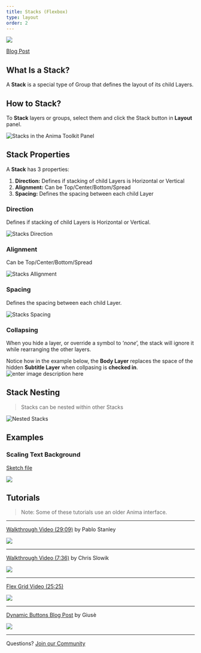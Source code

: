 ```yaml
---
title: Stacks (Flexbox)
type: layout
order: 2
---
```


![](/docs/images/stacks.gif)

[Blog Post](https://medium.com/sketch-app-sources/auto-layout-introducing-stacks-flexbox-for-sketch-c8a11422c7b5#.zdlexy4nc)

## What Is a Stack?

A **Stack** is a special type of Group that defines the layout of its child Layers.



## How to Stack?

To **Stack** layers or groups, select them and click the Stack button in **Layout** panel.

![Stacks in the Anima Toolkit Panel](http://f.cl.ly/items/3V3N2X3n373j23301k3w/v3%20%E2%80%93%20small%20Layout%20Stack.png)

## Stack Properties

A **Stack** has 3 properties:

1. **Direction:** Defines if stacking of child Layers is Horizontal or Vertical
2. **Alignment:** Can be Top/Center/Bottom/Spread
3. **Spacing:** Defines the spacing between each child Layer

### Direction

Defines if stacking of child Layers is Horizontal or Vertical.

![Stacks Direction](http://f.cl.ly/items/3B0c1x062d2R1I31472F/[73ffa457beddbe87910da1905b2161c4]_Stacks%20Direction.gif)

### Alignment

Can be Top/Center/Bottom/Spread

![Stacks Allignment](http://f.cl.ly/items/3v373a1S082Z1g2x212G/[0131fc1c695c7251384248a099cbccfe]_Stacks%20allign.gif)

### Spacing

Defines the spacing between each child Layer.

![Stacks Spacing](http://f.cl.ly/items/1T37201k2f0J2n1J3P1k/[785bc2b1d2873d8bf22592f643c34fd4]_Stacks%20Spacing.gif)
### Collapsing

When you hide a layer, or override a symbol to ‘_none_’, the stack will ignore it while rearranging the other layers.

Notice how in the example below, the **Body Layer** replaces the space of the hidden **Subtitle Layer** when collpasing is **checked in**.
![enter image description here](http://f.cl.ly/items/0F0S2Y1m0b2R3p3V0V1Z/%5B37f0cbf823c0a35a54bc952e06aa1bef%5D_Collapsing%20Stack.gif)

## Stack Nesting

> Stacks can be nested within other Stacks

![Nested Stacks](http://f.cl.ly/items/47421I3z0O250e1N1226/[76fc2f94cef0a4bd0aff3c067132fd0e]_Nested%20stacks.gif)
## Examples

### Scaling Text Background 

[Sketch file](http://bit.ly/2lJ4luf)

![](http://animaapp.s3.amazonaws.com/social/Feb2017/StacksAsPadding.gif)

## Tutorials

> Note: Some of these tutorials use an older Anima interface.
---

[Walkthrough Video (29:09)](https://www.youtube.com/watch?v=DiCXg17CwIY) by Pablo Stanley

![](https://docs.animaapp.com/images/pablo.jpg)

---

[Walkthrough Video (7:36)](https://designers.how/episodes/use-auto-layout-to-be-more-effective) by Chris Slowik

![](https://docs.animaapp.com/images/designers-how.png)

---

[Flex Grid Video (25:25)](https://www.youtube.com/watch?v=g--AD_Yp5lk)

![](https://docs.animaapp.com/images/alan.png)

---

[Dynamic Buttons Blog Post](https://medium.com/@giuse/overrides-dynamic-buttons-in-sketch-c9ccfb6a5682#.v4widi6sc) by Giusè

![](https://docs.animaapp.com/images/dynamic-button.gif)

---

Questions? [Join our Community](http://facebook.animaapp.com)
